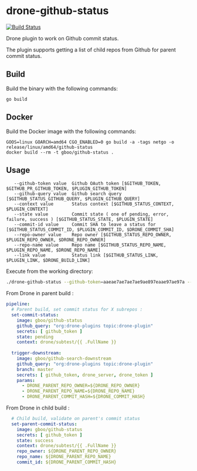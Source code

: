 # drone-github-status

[![Build Status](https://hold-on.nobody.run/api/badges/gboddin/drone-github-status/status.svg)](http://hold-on.nobody.run/drone-github-status)

Drone plugin to work on Github commit status.

The plugin supports getting a list of child repos from Github for parent commit status.

## Build

Build the binary with the following commands:

```
go build
```

## Docker

Build the Docker image with the following commands:

```
GOOS=linux GOARCH=amd64 CGO_ENABLED=0 go build -a -tags netgo -o release/linux/amd64/github-status
docker build --rm -t gboo/github-status .
```

## Usage

```
   --github-token value  Github OAuth token [$GITHUB_TOKEN, $GITHUB_PR_GITHUB_TOKEN, $PLUGIN_GITHUB_TOKEN]
   --github-query value  Github search query [$GITHUB_STATUS_GITHUB_QUERY, $PLUGIN_GITHUB_QUERY]
   --context value       Status context [$GITHUB_STATUS_CONTEXT, $PLUGIN_CONTEXT]
   --state value         Commit state ( one of pending, error, failure, success ) [$GITHUB_STATUS_STATE, $PLUGIN_STATE]
   --commit-id value     Commit SHA to leave a status for [$GITHUB_STATUS_COMMIT_ID, $PLUGIN_COMMIT_ID, $DRONE_COMMIT_SHA]
   --repo-owner value    Repo owner [$GITHUB_STATUS_REPO_OWNER, $PLUGIN_REPO_OWNER, $DRONE_REPO_OWNER]
   --repo-name value     Repo name [$GITHUB_STATUS_REPO_NAME, $PLUGIN_REPO_NAME, $DRONE_REPO_NAME]
   --link value          Status link [$GITHUB_STATUS_LINK, $PLUGIN_LINK, $DRONE_BUILD_LINK]
```

Execute from the working directory:

```sh
./drone-github-status --github-token=aaeae7ae7ae7ae9ae897eaae97ae97a --action=comment --number=5 --repo-owner=Octocat --repo-name=drone-test --message="Hello world"

```

From Drone in parent build :

```yaml
pipeline:
  # Parent build, set commit status for X subrepos :
  set-commit-status:
    image: gboo/github-status
    github_query: "org:drone-plugins topic:drone-plugin"
    secrets: [ github_token ]
    state: pending
    context: drone/subtest/{{ .FullName }}
    
  trigger-downstream:
    image: gboo/github-search-downstream
    github_query: "org:drone-plugins topic:drone-plugin"
    branch: master
    secrets: [ github_token, drone_server, drone_token ]
    params:
      - DRONE_PARENT_REPO_OWNER=${DRONE_REPO_OWNER}
      - DRONE_PARENT_REPO_NAME=${DRONE_REPO_NAME}
      - DRONE_PARENT_COMMIT_HASH=${DRONE_COMMIT_HASH}
```

From Drone in child build :

```yaml
  # Child build, validate on parent's commit status
  set-parent-commit-status:
    image: gboo/github-status
    secrets: [ github_token ]
    state: success
    context: drone/subtest/{{ .FullName }}
    repo_owner: ${DRONE_PARENT_REPO_OWNER}
    repo_name: ${DRONE_PARENT_REPO_NAME}
    commit_id: ${DRONE_PARENT_COMMIT_HASH}
```
